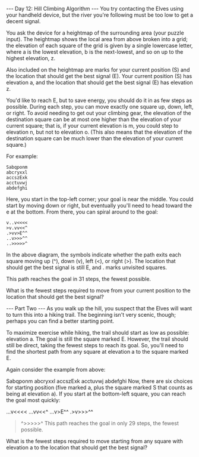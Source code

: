 --- Day 12: Hill Climbing Algorithm ---
You try contacting the Elves using your handheld device, but the river you're following must be too low to get a decent
signal.

You ask the device for a heightmap of the surrounding area (your puzzle input). The heightmap shows the local area from
above broken into a grid; the elevation of each square of the grid is given by a single lowercase letter, where a is the
lowest elevation, b is the next-lowest, and so on up to the highest elevation, z.

Also included on the heightmap are marks for your current position (S) and the location that should get the best
signal (E). Your current position (S) has elevation a, and the location that should get the best signal (E) has
elevation z.

You'd like to reach E, but to save energy, you should do it in as few steps as possible. During each step, you can move
exactly one square up, down, left, or right. To avoid needing to get out your climbing gear, the elevation of the
destination square can be at most one higher than the elevation of your current square; that is, if your current
elevation is m, you could step to elevation n, but not to elevation o. (This also means that the elevation of the
destination square can be much lower than the elevation of your current square.)

For example:

```
Sabqponm
abcryxxl
accszExk
acctuvwj
abdefghi
```

Here, you start in the top-left corner; your goal is near the middle. You could start by moving down or right, but
eventually you'll need to head toward the e at the bottom. From there, you can spiral around to the goal:

```
v..v<<<<
>v.vv<<^
.>vv>E^^
..v>>>^^
..>>>>>^
```

In the above diagram, the symbols indicate whether the path exits each square moving up (^), down (v), left (<), or
right (>). The location that should get the best signal is still E, and . marks unvisited squares.

This path reaches the goal in 31 steps, the fewest possible.

What is the fewest steps required to move from your current position to the location that should get the best signal?

--- Part Two ---
As you walk up the hill, you suspect that the Elves will want to turn this into a hiking trail. The beginning isn't very
scenic, though; perhaps you can find a better starting point.

To maximize exercise while hiking, the trail should start as low as possible: elevation a. The goal is still the square
marked E. However, the trail should still be direct, taking the fewest steps to reach its goal. So, you'll need to find
the shortest path from any square at elevation a to the square marked E.

Again consider the example from above:

Sabqponm
abcryxxl
accszExk
acctuvwj
abdefghi
Now, there are six choices for starting position (five marked a, plus the square marked S that counts as being at
elevation a). If you start at the bottom-left square, you can reach the goal most quickly:

...v<<<<
...vv<<^
...v>E^^
.>v>>>^^
> ^>>>>>^
> This path reaches the goal in only 29 steps, the fewest possible.

What is the fewest steps required to move starting from any square with elevation a to the location that should get the
best signal?